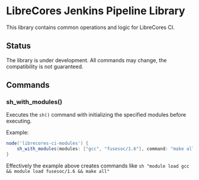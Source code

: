 # LibreCores Jenkins Pipeline Library 

This library contains common operations and logic for LibreCores CI.

## Status 

The library is under development.
All commands may change, the compatibility is not guaranteed.

## Commands

### sh_with_modules()

Executes the `sh()` command with initializing the specified modules before executing. 

Example:

```groovy
node('librecores-ci-modules') {
    sh_with_modules(modules: ["gcc", "fusesoc/1.6"], command: "make all")
}
```

Effectively the example above creates commands like `sh "module load gcc && module load fusesoc/1.6 && make all"`